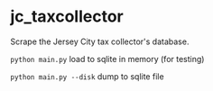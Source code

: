 # jc_taxcollector
Scrape the Jersey City tax collector's database.

`python main.py` load to sqlite in memory (for testing)

`python main.py --disk` dump to sqlite file